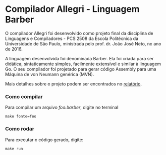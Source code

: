 # Compilador Allegri - Linguagem Barber
O compilador Allegri foi desenvolvido como projeto final da disciplina de Linguagens e Compiladores - PCS 2508 da Escola Politécnica da Universidade de São Paulo, ministrada pelo prof. dr. João José Neto, no ano de 2016.

A linguagem desenvolvida foi denominada Barber. Ela foi criada para ser didática, sintaticamente simples, facilmente extensível e similar à linguagem Go. O seu compilador foi projetado para gerar código Assembly para uma Máquina de von Neumann genérica (MVN).

Mais detalhes sobre o projeto podem ser encontrados no [relatório](relatorio/relatorio.pdf).

### Como compilar
Para compilar um arquivo *foo.barber*, digite no terminal

`make fonte=foo`

### Como rodar
Para executar o código gerado, digite:

`make run`
